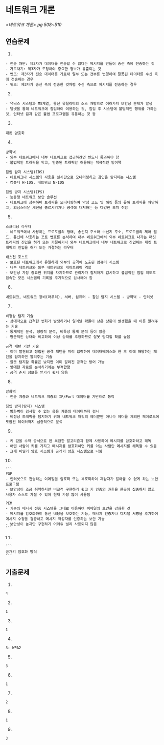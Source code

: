 # 네트워크 개론

*<네트워크 개론> pg 508~510*



## 연습문제

1. 

   ```
   - 전송 차단: 제3자가 데이터를 전송할 수 없다는 메시지를 만들어 송신 측에 전송하는 것
   - 가로채기: 제3자가 도청하여 중요한 정보가 유출되는 것 
   - 변조: 제3자가 전송 데이터를 가로채 일부 또는 전부를 변경하여 잘못된 데이터를 수신 측에 전송하는 경우
   - 위조: 제3자가 송신 측이 전송한 것처럼 수신 측으로 메시지를 전송하는 경우
   ```

2. 

   ```
   - 유닉스 시스템과 MS계열, 통신 유틸리티의 소스 개방으로 여러가지 보안상 문제가 발생
   - 텔넷을 통해 네트워크에 침입하여 이용하는 것, 침입 후 시스템에 불법적인 행위를 가하는 것, 인터넷 웜과 같은 불법 프로그램을 유통하는 것 등
   ```

3. 

   ```
   패킷 암호화
   ```
   
4. 

   ```
   방화벽
   - 외부 네트워크에서 내부 네트워크로 접근하려면 반드시 통과해야 함
   - 불법적인 트래픽을 막고, 인증된 트래픽만 허용하는 적극적인 방어책
   
   침입 탐지 시스템(IDS)
   - 네트워크나 시스템의 사용을 실시간으로 모니터링하고 침입을 탐지하는 시스템
   - 컴퓨터 H-IDS, 네트워크 N-IDS
   
   침입 방지 시스템(IPS)
   - 능동형 네트워크 보안 솔루션
   - 네트워크에 상주하며 트래픽을 모니터링하여 악성 코드 및 해킹 등의 유해 트래픽을 차단하고, 의심스러운 세션을 종료시키거나 공격에 대처하는 등 다양한 조치 취함
   ```

5. 

   ```
   스크리닝 라우터
   - 네트워크에서 사용하는 프로토콜의 형태, 송신지 주소와 수신지 주소, 프로토콜의 제어 필드, 통신에 사용하는 포트 번호를 분석하여 내부 네트워크에서 외부 네트워크로 나가는 패킷 트래픽의 진입을 허가 또는 거절하거나 외부 네트워크에서 내부 네트워크로 진입하는 패킷 트래픽의 진입을 허가 또는 거절하는 라우터
   
   배스천 호스트
   - 보호된 네트워크에서 유일하게 외부의 공격에 노출된 컴퓨터 시스템
   - 내부 네트워크와 외부 네트워크의 게이트웨이 역할
   - 보안상 가장 중요한 위치를 차지하므로 관리자가 철저하게 감시하고 불법적인 침입 의도로 접속한 모든 시스템의 기록을 주기적으로 검사해야 함
   ```

6. 

   ```
   네트워크, 네트워크 장비(라우터), 서버, 컴퓨터 - 침입 탐지 시스템 - 방화벽 - 인터넷
   ```

7. 

   ```
   비정상 탐지 기술
   - 상대적으로 급격한 변화가 발생하거나 일어날 확률이 낮은 상황이 발생했을 때 이를 알려주는 기술
   - 통계적인 분석, 정량적 분석, 비특성 통계 분석 등이 있음
   - 평균적인 상태와 비교하여 이상 상태를 추정하므로 잘못 탐지할 확률 높음
   
   공격 패턴 기반 기술
   - 이미 발견되고 정립된 공격 패턴을 미리 입력하여 데이터베이스화 한 후 이에 해당하는 패턴을 탐지하면 알려주는 기술
   - 잘못 탐지할 확률은 낮지만 이미 알려진 공격만 방어 가능
   - 방대한 자료를 분석하기에는 부적합함
   - 공격 순서 정보를 얻기가 쉽지 않음
   ```

8.  

   ```
   방화벽
   - 전송 계층과 네트워크 계층의 IP/Port 데이터를 기반으로 동작
   
   침입 방지(탐지) 시스템
   - 방화벽이 검사할 수 없는 응용 계층의 데이터까지 검사
   - 비정상 트래픽을 탐지하기 위해 네트워크 패킷의 헤더뿐만 아니라 헤더를 제외한 페이로드에 포함된 데이터까지 심층적으로 분석
   ```
   
9. 

   ```
   - 키 값을 수학 공식으로 된 복잡한 알고리즘과 함께 사용하여 메시지를 암호화하고 해독
   - 어떤 사람이 키를 가지고 메시지를 암호화하면 키를 아는 사람만 메시지를 해독할 수 있음
   - 크게 비밀키 암호 시스템과 공개키 암호 시스템으로 나뉨
   ```

10. 

    ```
    PGP
    - 인터넷으로 전송하는 이메일을 암호화 또는 복호화하여 제삼자가 알아볼 수 없게 하는 보안 프로그램
    - 보안성이 조금 취약하지만 비교적 구현하기 쉽고 키 인증의 권한을 한곳에 집중하지 않고 사용자 스스로 가질 수 있어 현재 가장 많이 사용됨
    
    PEM
    - 기존의 메시지 전송 시스템을 그대로 이용하여 이메일의 보안을 강화한 것
    - 메시지를 암호화하여 통신 내용을 보호하는 기능, 메시지 인증자나 디지털 서명을 추가하여 메시지 수정을 검증하고 메시지 작성자를 인증하는 보안 기능
    - 보안성이 높지만 구현하기 어려워 널리 사용되지 않음
    ```

11. 

    ```
    공개키 암호화 방식
    ```




## 기출문제

1. 

   ```
   4
   ```

2. 

   ```
   1
   ```

3. 

   ```
   1
   ```

4. 

   ```
   3: WPA2
   ```

5. 

   ```
   3
   ```

6. 

   ```
   1
   ```

7. 

   ```
   2
   ```

8. 

   ```
   1
   ```

9. 

   ```
   3
   ```
